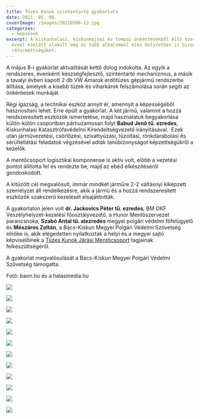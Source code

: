 ```yaml
---
title: Tüzes Kunok szintentartó gyakorlata
date: 2021. 05. 08.
coverImage: /images/20210508-12.jpg
categories:
  - kepzesek
excerpt: A kiskunhalasi, kiskunmajsai és tompai önkéntesekből álló szervezet hét
  évvel ezelőtt alakult meg és több alkalommal éles helyzetben is bizonyították
  rátermettségüket.
---
```

A május 8-i gyakorlat aktualitását kettő dolog indokolta. Az egyik a rendszeres, évenkénti készségfejlesztő, szintentartó mechanizmus, a másik a tavalyi évben kapott 2 db VW Amarok erdőtüzes gépjármű rendszerbe állítása, amelyek a kisebb tüzek és viharkárok felszámolása során segíti az önkéntesek munkáját.

Régi igazság, a technikai eszköz annyit ér, amennyit a képességéből hasznosítani lehet. Erre épült a gyakorlat. A két jármű, valamint a hozzá rendszeresített eszközök ismertetése, majd használatuk begyakorlása külön-külön csoportban párhuzamosan folyt **Babud Jenő tű. ezredes**, Kiskunhalasi Katasztrófavédelmi Kirendeltségvezető irányításával.  Ezek után járművezetési, csörlőzési, szivattyúzási, tűzoltási, rönkdarabolási és sérültellátási feladatok végzésével adtak tanúbizonyságot képzettségükről a kezelők.

A mentőcsoport logisztikai komponense is aktív volt, előbb a vezetési pontot állította fel és rendezte be, majd az ebéd elkészítéséről gondoskodott.

A kitűzött cél megvalósult, immár mindkét járműre 2-2 váltásnyi kiképzett személyzet áll rendelkezésre, akik a jármű és a hozzá rendszeresített eszközök szakszerű kezelését elsajátították.

A gyakorlaton jelen volt **dr. Jackovics Péter tű. ezredes**, BM OKF Veszélyhelyzet-kezelési főosztályvezető, a Hunor Mentőszervezet parancsnoka, **Szabó Antal tű. alezredes** megyei polgári védelmi főfelügyelő és **Mészáros Zoltán**, a Bács-Kiskun Megyei Polgári Védelmi Szövetség elnöke is, akik elégedetten nyilatkoztak a helyi és a megyei sajtó képviselőinek a [Tüzes Kunok Járási Mentőcsoport](https://www.baon.hu/cimke/tuzes-kunok-jarasi-mentocsoport/) tagjainak felkészültségéről.

A gyakorlat megvalósulását a Bács-Kiskun Megyei Polgári Védelmi Szövetség támogatta.

Fotó: baon.hu és a halasmedia.hu

![](/images/20210508-1.jpg)

![](/images/20210508-2.jpg)

![](/images/20210508-3.jpg)

![](/images/20210508-4.jpg)

![](/images/20210508-5.jpg)

![](/images/20210508-6.jpg)

![](/images/20210508-7.jpg)

![](/images/20210508-8.jpg)

![](/images/20210508-9.jpg)

![](/images/20210508-10.jpg)

![](/images/20210508-11.jpg)

![](/images/20210508-13.jpg)
